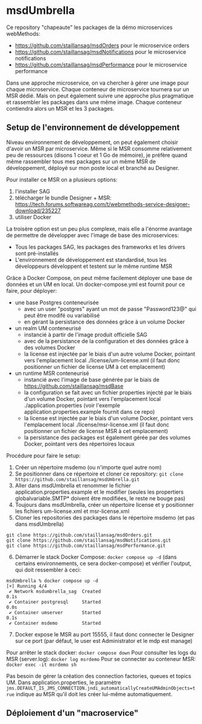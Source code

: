 # msdUmbrella

Ce repository "chapeaute" les packages de la démo microservices webMethods:
-   https://github.com/staillansag/msdOrders pour le microservice orders
-   https://github.com/staillansag/msdNotifications pour le microservice notifications
-   https://github.com/staillansag/msdPerformance pour le microservice performance

Dans une approche microservice, on va chercher à gérer une image pour chaque microservice. Chaque conteneur de microservice tournera sur un MSR dédié.
Mais on peut également suivre une approche plus pragmatique et rassembler les packages dans une même image. Chaque conteneur contiendra alors un MSR et les 3 packages.

##  Setup de l'environnement de développement

Niveau environnement de développement, on peut également choisir d'avoir un MSR par microservice.  Même si le MSR consomme relativement peu de ressources (disons 1 coeur et 1 Go de mémoire), je préfère quand même rassembler tous mes packages sur un même MSR de développement, déployé sur mon poste local et branché au Designer.  

Pour installer ce MSR on a plusieurs options:
1.  l'installer SAG
2.  télécharger le bundle Designer + MSR: https://tech.forums.softwareag.com/t/webmethods-service-designer-download/235227
3.  utiliser Docker

La troisère option est un peu plus complexe, mais elle a l'énorme avantage de permettre de développer avec l'image de base des microservices:
-   Tous les packages SAG, les packages des frameworks et les drivers sont pré-installés
-   L'environnement de développement est standardisé, tous les développeurs développent et testent sur le même runtime MSR

Grâce à Docker Compose, on peut même facilement déployer une base de données et un UM en local.  Un docker-compose.yml est fournit pour ce faire, pour déployer:
-   une base Postgres conteneurisée
    -   avec un user "postgres" ayant un mot de passe "Password123@" qui peut être modifé ou variabilisé
    -   en gérant la persistance des données grâce à un volume Docker
-   un realm UM conteneurisé
    -   instancié à partir de l'image produit officielle SAG
    -   avec de la persistance de la configuration et des données grâce à des volumes Docker
    -   la license est injectée par le biais d'un autre volume Docker, pointant vers l'emplacement local ./license/um-license.xml (il faut donc positionner un fichier de license UM à cet emplacement)
-   un runtime MSR conteneurisé
    -   instancié avec l'image de base générée par le biais de https://github.com/staillansag/msdBase
    -   la configuration se fait avec un fichier properties injecté par le biais d'un volume Docker, pointant vers l'emplacement local ./application.properties (voir l'exemple application.properties.example fournit dans ce repo)
    -   la license est injectée par le biais d'un volume Docker, pointant vers l'emplacement local ./license/msr-license.xml (il faut donc positionner un fichier de license MSR à cet emplacement)
    -   la persistance des packages est également gérée par des volumes Docker, pointant vers des répertoires locaux

Procédure pour faire le setup:
1.  Créer un répertoire msdemo (ou n'importe quel autre nom)
2.  Se positionner dans ce répertoire et cloner ce repository: `git clone https://github.com/staillansag/msdUmbrella.git`
3.  Aller dans msdUmbrella et renommer le fichier application.properties.example et le modifier (seules les propertiers globalvariable.SMTP* doivent être modifiées, le reste ne bouge pas)
4.  Toujours dans msdUmbrella, créer un répertoire license et y positionner les fichiers um-license.xml et msr-license.xml
5.  Cloner les repositories des packages dans le répertoire msdemo (et pas dans msdUmbrella)
```
git clone https://github.com/staillansag/msdOrders.git
git clone https://github.com/staillansag/msdNotifications.git
git clone https://github.com/staillansag/msdPerformance.git
```
6.  Démarrer le stack Docker Compose: `docker compose up -d` (dans certains environnements, ce sera docker-compose) et vérifier l'output, qui doit ressembler à ceci:
```
msdUmbrella % docker compose up -d
[+] Running 4/4
 ✔ Network msdumbrella_sag  Created                                                                                                                                                                                                      0.1s
 ✔ Container postgresql     Started                                                                                                                                                                                                      0.0s
 ✔ Container umserver       Started                                                                                                                                                                                                      0.1s
 ✔ Container msdemo         Started
```
7.  Docker expose le MSR au port 15555, il faut donc connecter le Designer sur ce port (par défaut, le user est Administrator et le mdp est manage)

Pour arrêter le stack docker: `docker compose down`
Pour consulter les logs du MSR (server.log): `docker log msrdemo`
Pour se connecter au conteneur MSR: `docker exec -it msrdemo sh`

Pas besoin de gérer la création des connection factories, queues et topics UM. Dans application.properties, le paramètre `jms.DEFAULT_IS_JMS_CONNECTION.jndi_automaticallyCreateUMAdminObjects=true` indique au MSR qu'il doit les créer lui-même automatiquement.  


##  Déploiement d'un "macroservice"
